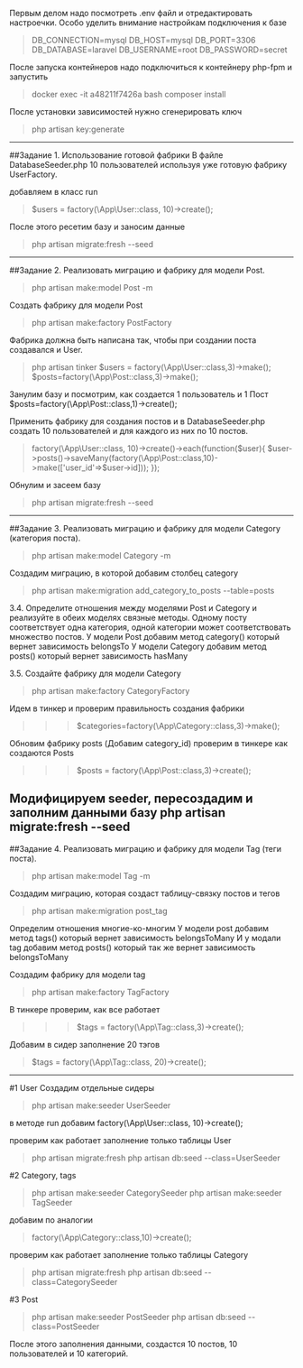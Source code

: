 Первым делом надо посмотреть .env файл и отредактировать настроечки.
Особо уделить внимание настройкам подключения к базе

>DB_CONNECTION=mysql
>DB_HOST=mysql
>DB_PORT=3306
>DB_DATABASE=laravel
>DB_USERNAME=root
>DB_PASSWORD=secret

После запуска контейнеров надо подключиться к контейнеру php-fpm и запустить
>docker exec -it a48211f7426a bash
>composer install

После установки зависимостей нужно сгенерировать ключ
>php artisan key:generate

---
##Задание 1. Использование готовой фабрики
В файле DatabaseSeeder.php 10 пользователей используя уже готовую фабрику UserFactory.

добавляем в класс run
>$users = factory(\App\User::class, 10)->create();

После этого ресетим базу и заносим данные
>php artisan migrate:fresh --seed
---
##Задание 2. Реализовать миграцию и фабрику для модели Post.
>php artisan make:model Post -m

Создать фабрику для модели Post
>php artisan make:factory PostFactory

Фабрика должна быть написана так, чтобы при создании поста создавался и User.
>php artisan tinker
$users = factory(\App\User::class,3)->make();
$posts=factory(\App\Post::class,3)->make();

Занулим базу и посмотрим, как создается 1 пользователь и 1 Пост
$posts=factory(\App\Post::class,1)->create();

Применить фабрику для создания постов и в DatabaseSeeder.php создать 10 пользователей и для каждого из них по 10 постов.

>factory(\App\User::class, 10)->create()->each(function($user){
>   $user->posts()->saveMany(factory(\App\Post::class,10)->make(['user_id'=>$user->id]));
>});

Обнулим и засеем базу
>php artisan migrate:fresh --seed
>
---
##Задание 3. Реализовать миграцию и фабрику для модели Category (категория поста).
>php artisan make:model Category -m

Создадим миграцию, в которой добавим столбец category
>php artisan make:migration add_category_to_posts --table=posts

3.4. Определите отношения между моделями Post и Category и реализуйте в обеих моделях связные методы.
Одному посту соответствует одна категория, одной категории может соответствовать множество постов.
У модели Post добавим метод category() который вернет зависимость belongsTo
У модели Category добавим метод posts() который вернет зависимость hasMany

3.5. Создайте фабрику для модели Category
>php artisan make:factory CategoryFactory

Идем в тинкер и проверим правильность создания фабрики
>>>$categories=factory(\App\Category::class,3)->make();

Обновим фабрику posts (Добавим category_id)
проверим в тинкере как создаются Posts
>>>$posts = factory(\App\Post::class,3)->create();

Модифицируем seeder, пересоздадим и заполним данными базу
php artisan migrate:fresh --seed
---

##Задание 4. Реализовать миграцию и фабрику для модели Tag (теги поста).
>php artisan make:model Tag -m

Создадим миграцию, которая создаст таблицу-связку постов и тегов
>php artisan make:migration post_tag

Определим отношения многие-ко-многим
У модели post добавим метод tags() который вернет зависимость belongsToMany
И у модали tag добавим метод posts() который так же вернет зависимость belongsToMany

Создадим фабрику для модели tag
>php artisan make:factory TagFactory

В тинкере проверим, как все работает
>>>$tags = factory(\App\Tag::class,3)->create();

Добавим в сидер заполнение 20 тэгов
> $tags = factory(\App\Tag::class, 20)->create();

---
#1 User
Создадим отдельные сидеры
>php artisan make:seeder UserSeeder

в методе run добавим
factory(\App\User::class, 10)->create();

проверим как работает заполнение только таблицы User
>php artisan migrate:fresh
>php artisan db:seed --class=UserSeeder

#2 Category, tags
>php artisan make:seeder CategorySeeder
>php artisan make:seeder TagSeeder

добавим по аналогии
>factory(\App\Category::class,10)->create();

проверим как работает заполнение только таблицы Category
>php artisan migrate:fresh
>php artisan db:seed --class=CategorySeeder


#3 Post
>php artisan make:seeder PostSeeder
php artisan db:seed --class=PostSeeder

После этого заполнения данными, создастся 10 постов, 10 пользователей и 10 категорий.
